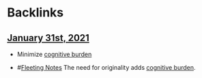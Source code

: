 
# Backlinks
## [January 31st, 2021](<January 31st, 2021.md>)
- Minimize [cognitive burden](<cognitive burden.md>)

- #[Fleeting Notes](<Fleeting Notes.md>) The need for originality adds [cognitive burden](<cognitive burden.md>).

